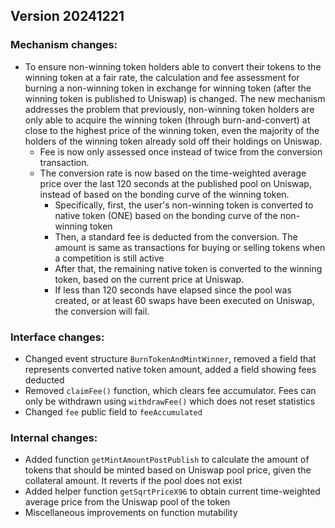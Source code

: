 ## Version 20241221

### Mechanism changes:

- To ensure non-winning token holders able to convert their tokens to the winning token at a fair rate, the calculation and fee assessment for burning a non-winning token in exchange for winning token (after the winning token is published to Uniswap) is changed. The new mechanism addresses the problem that previously, non-winning token holders are only able to acquire the winning token (through burn-and-convert) at close to the highest price of the winning token, even the majority of the holders of the winning token already sold off their holdings on Uniswap. 
  - Fee is now only assessed once instead of twice from the conversion transaction.
  - The conversion rate is now based on the time-weighted average price over the last 120 seconds at the published pool on Uniswap, instead of based on the bonding curve of the winning token.
    - Specifically, first, the user's non-winning token is converted to native token (ONE) based on the bonding curve of the non-winning token
    - Then, a standard fee is deducted from the conversion. The amount is same as transactions for buying or selling tokens when a competition is still active
    - After that, the remaining native token is converted to the winning token, based on the current price at Uniswap.
    - If less than 120 seconds have elapsed since the pool was created, or at least 60 swaps have been executed on Uniswap, the conversion will fail.

### Interface changes:

- Changed event structure `BurnTokenAndMintWinner`, removed a field that represents converted native token amount, added a field showing fees deducted
- Removed `claimFee()` function, which clears fee accumulator. Fees can only be withdrawn using `withdrawFee()` which does not reset statistics
- Changed `fee` public field to `feeAccumulated`

### Internal changes:

- Added function `getMintAmountPostPublish` to calculate the amount of tokens that should be minted based on Uniswap pool price, given the collateral amount. It reverts if the pool does not exist
- Added helper function `getSqrtPriceX96` to obtain current time-weighted average price from the Uniswap pool of the token
- Miscellaneous improvements on function mutability